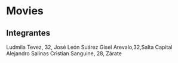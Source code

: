 # Movies
## Integrantes
Ludmila Tevez, 32, José León Suárez
Gisel Arevalo,32,Salta Capital
Alejandro Salinas
Cristian Sanguine, 28, Zárate
